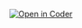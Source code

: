 [![Open in Coder](https://1uvj0ar4q6l70.pit-1.try.coder.app/open-in-coder.svg)](https://1uvj0ar4q6l70.pit-1.try.coder.app/templates/coder/vscode-web/workspace?mode=manual)
